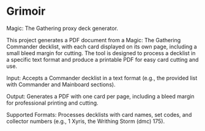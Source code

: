 # Grimoir
Magic: The Gathering proxy deck generator.

This project generates a PDF document from a Magic: The Gathering Commander decklist, with each card displayed on its own page, including a small bleed margin for cutting. The tool is designed to process a decklist in a specific text format and produce a printable PDF for easy card cutting and use.

Input: Accepts a Commander decklist in a text format (e.g., the provided list with Commander and Mainboard sections).

Output: Generates a PDF with one card per page, including a bleed margin for professional printing and cutting.

Supported Formats: Processes decklists with card names, set codes, and collector numbers (e.g., 1 Xyris, the Writhing Storm (dmc) 175).
